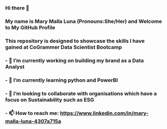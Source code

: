 ### Hi there 👋

### My name is Mary Malla Luna (Pronouns:She/Her) and Welcome to My GitHub Profile
### This repository is designed to showcase the skills I have gained at CoGrammer Data Scientist Bootcamp

### - 🔭 I’m currently working on building my brand as a Data Analyst
### - 🌱 I’m currently learning python and PowerBI
### - 👯 I’m looking to collaborate with organisations which have a focus on Sustainability such as ESG 
### - 📫 How to reach me: https://www.linkedin.com/in/mary-malla-luna-4307a715a


